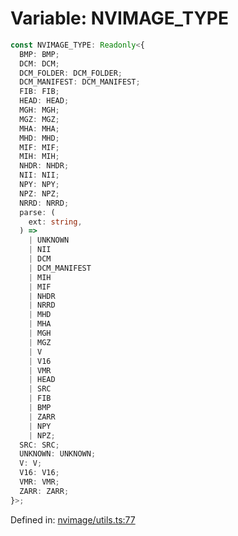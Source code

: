 # Variable: NVIMAGE_TYPE

```ts
const NVIMAGE_TYPE: Readonly<{
  BMP: BMP;
  DCM: DCM;
  DCM_FOLDER: DCM_FOLDER;
  DCM_MANIFEST: DCM_MANIFEST;
  FIB: FIB;
  HEAD: HEAD;
  MGH: MGH;
  MGZ: MGZ;
  MHA: MHA;
  MHD: MHD;
  MIF: MIF;
  MIH: MIH;
  NHDR: NHDR;
  NII: NII;
  NPY: NPY;
  NPZ: NPZ;
  NRRD: NRRD;
  parse: (
    ext: string,
  ) =>
    | UNKNOWN
    | NII
    | DCM
    | DCM_MANIFEST
    | MIH
    | MIF
    | NHDR
    | NRRD
    | MHD
    | MHA
    | MGH
    | MGZ
    | V
    | V16
    | VMR
    | HEAD
    | SRC
    | FIB
    | BMP
    | ZARR
    | NPY
    | NPZ;
  SRC: SRC;
  UNKNOWN: UNKNOWN;
  V: V;
  V16: V16;
  VMR: VMR;
  ZARR: ZARR;
}>;
```

Defined in: [nvimage/utils.ts:77](https://github.com/niivue/niivue/blob/main/packages/niivue/src/nvimage/utils.ts#L77)

